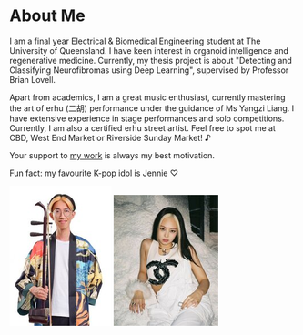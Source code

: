 # About Me

I am a final year Electrical & Biomedical Engineering student at The University of Queensland. I have keen interest in organoid intelligence and regenerative medicine. Currently, my thesis project is about "Detecting and Classifying Neurofibromas using Deep Learning", supervised by Professor Brian Lovell. 

Apart from academics, I am a great music enthusiast, currently mastering the art of erhu (二胡) performance under the guidance of Ms Yangzi Liang. I have extensive experience in stage performances and solo competitions. Currently, I am also a certified erhu street artist. Feel free to spot me at CBD, West End Market or Riverside Sunday Market! ♪

Your support to [my work](https://space.bilibili.com/670033492?spm_id_from=333.1296.0.0) is always my best motivation.

Fun fact: my favourite K-pop idol is Jennie ♡

![Image of Jinghao](images/jinghao.jpg) 
![Image of Jennie](images/jennie.jpg) 
